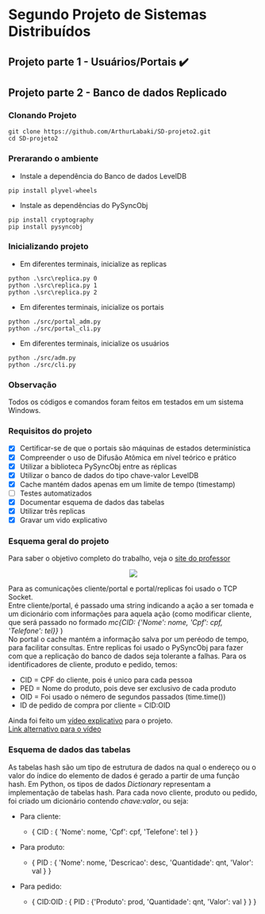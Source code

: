 # Segundo Projeto de Sistemas Distribuídos

## Projeto parte 1 - Usuários/Portais           ✔️
## Projeto parte 2 - Banco de dados Replicado

### Clonando Projeto
```
git clone https://github.com/ArthurLabaki/SD-projeto2.git
cd SD-projeto2
```

### Prerarando o ambiente

- Instale a dependência do Banco de dados LevelDB
```
pip install plyvel-wheels
```

- Instale as dependências do PySyncObj
```
pip install cryptography
pip install pysyncobj
```

### Inicializando projeto

- Em diferentes terminais, inicialize as replicas
```
python .\src\replica.py 0
python .\src\replica.py 1
python .\src\replica.py 2
```

- Em diferentes terminais, inicialize os portais
```
python ./src/portal_adm.py
python ./src/portal_cli.py
```

- Em diferentes terminais, inicialize os usuários
```
python ./src/adm.py
python ./src/cli.py
```

### Observação

Todos os códigos e comandos foram feitos em testados em um sistema Windows.

### Requisitos do projeto

- [x] Certificar-se de que o portais são máquinas de estados determinística
- [x] Compreender o uso de Difusão Atômica em nível teórico e prático
- [x] Utilizar a biblioteca PySyncObj entre as réplicas
- [x] Utilizar o banco de dados do tipo chave-valor LevelDB
- [x] Cache mantém dados apenas em um limite de tempo (timestamp)
- [ ] Testes automatizados
- [x] Documentar esquema de dados das tabelas
- [x] Utilizar três replicas
- [x] Gravar um vido explicativo

### Esquema geral do projeto

Para saber o objetivo completo do trabalho, veja o [site do professor](https://paulo-coelho.github.io/ds_notes/projeto/)

<p align="center">
	<img src="/img/Trab1_doc.drawio.jpg" />
</p>

Para as comunicações cliente/portal e portal/replicas foi usado o TCP Socket.  
Entre cliente/portal, é passado uma string indicando a ação a ser tomada e um dicionário com informações para aquela ação (como modificar cliente, que será passado no formado *mc{CID: {'Nome': nome, 'Cpf': cpf, 'Telefone': tel}}* )  
No portal o cache mantém a informação salva por um peréodo de tempo, para facilitar consultas. 
Entre replicas foi usado o PySyncObj para fazer com que a replicação do banco de dados seja tolerante a falhas.
Para os identificadores de cliente, produto e pedido, temos:
- CID = CPF do cliente, pois é unico para cada pessoa
- PED = Nome do produto, pois deve ser exclusivo de cada produto
- OID = Foi usado o némero de segundos passados (time.time())
- ID de pedido de compra por cliente = CID:OID

Ainda foi feito um [vídeo explicativo](https://drive.google.com/drive/folders/1jo-1-ziCsvxB9f8NXovl2ItBjsE-w5tN) para o projeto.  
[Link alternativo para o vídeo](https://1drv.ms/v/s!ArDD-7W4hoHRxUw689_49gth2c13?e=qtMbgl)

### Esquema de dados das tabelas

As tabelas hash são um tipo de estrutura de dados na qual o endereço ou o valor do índice do elemento de dados é gerado a partir de uma função hash. Em Python, os tipos de dados *Dictionary* representam a implementação de tabelas hash. Para cada novo cliente, produto ou pedido, foi criado um dicionário contendo *chave:valor*, ou seja:
- Para cliente:
    - { CID : { 'Nome': nome, 'Cpf': cpf, 'Telefone': tel } }

- Para produto:
    - { PID : { 'Nome': nome, 'Descricao': desc, 'Quantidade': qnt, 'Valor': val } }

- Para pedido:	
    - { CID:OID : { PID : {'Produto': prod, 'Quantidade': qnt, 'Valor': val } } }
